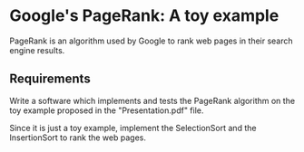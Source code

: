 # Google's PageRank: A toy example

PageRank is an algorithm used by Google to rank web pages in their search engine results.

## Requirements

Write a software which implements and tests the PageRank algorithm on the toy example proposed in the "Presentation.pdf" file.

Since it is just a toy example, implement the SelectionSort and the InsertionSort to rank the web pages.
